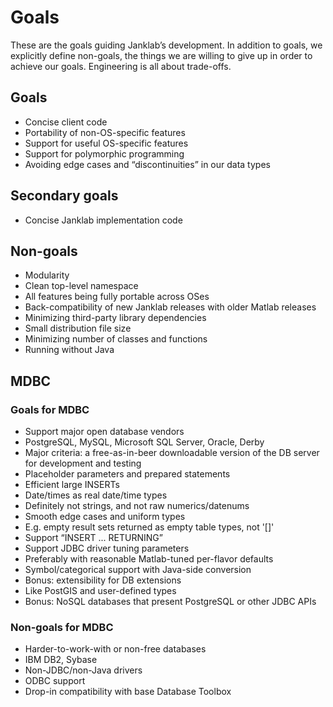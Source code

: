 # Goals

These are the goals guiding Janklab’s development. In addition to goals, we explicitly define non-goals, the things we are willing to give up in order to achieve our goals. Engineering is all about trade-offs.

## Goals

* Concise client code
* Portability of non-OS-specific features
* Support for useful OS-specific features
* Support for polymorphic programming
* Avoiding edge cases and “discontinuities” in our data types

## Secondary goals

* Concise Janklab implementation code

## Non-goals

* Modularity
* Clean top-level namespace
* All features being fully portable across OSes
* Back-compatibility of new Janklab releases with older Matlab releases
* Minimizing third-party library dependencies
* Small distribution file size
* Minimizing number of classes and functions
* Running without Java

## MDBC

### Goals for MDBC

* Support major open database vendors
 * PostgreSQL, MySQL, Microsoft SQL Server, Oracle, Derby
 * Major criteria: a free-as-in-beer downloadable version of the DB server for development and testing
* Placeholder parameters and prepared statements
* Efficient large INSERTs
* Date/times as real date/time types
 * Definitely not strings, and not raw numerics/datenums
* Smooth edge cases and uniform types
 * E.g. empty result sets returned as empty table types, not '[]'
* Support “INSERT ... RETURNING”
* Support JDBC driver tuning parameters
 * Preferably with reasonable Matlab-tuned per-flavor defaults
* Symbol/categorical support with Java-side conversion
* Bonus: extensibility for DB extensions
 * Like PostGIS and user-defined types
* Bonus: NoSQL databases that present PostgreSQL or other JDBC APIs

### Non-goals for MDBC

* Harder-to-work-with or non-free databases
 * IBM DB2, Sybase
* Non-JDBC/non-Java drivers
* ODBC support
* Drop-in compatibility with base Database Toolbox
